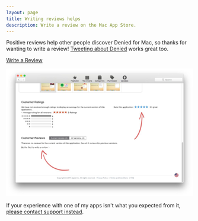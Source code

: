 ```yaml
---
layout: page 
title: Writing reviews helps
description: Write a review on the Mac App Store.
---
```


Positive reviews help other people discover Denied for Mac, so thanks for wanting to write a review! <a href="https://twitter.com/intent/tweet?text=Wow%2C %40deniedapp saved my ears from terrible music so many times! I love it more than my mom. https%3A%2F%2Fwww.getdenied.com %23getdenied&source=deniedapp&related=deniedapp" target="_blank">Tweeting about Denied</a> works great too.

<div class="has-text-centered">
  <a href="macappstore://itunes.apple.com/app/id909257784?mt=12" rel="nofollow" class="button is-link">Write a Review</a>
</div>

![How to write a review](/assets/img/review.jpg)

If your experience with one of my apps isn't what you expected from it, [please contact support instead](/support).

